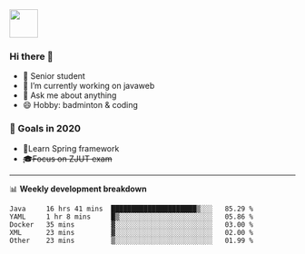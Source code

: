 <img src="https://github.com/egoist/egoist/raw/master/balloon.gif" width="50">

### Hi there 🐏

- 🌱 Senior student
- 🔭 I’m currently working on javaweb
- 💬 Ask me about anything
- 😄 Hobby: badminton & coding

### 🚀 Goals in 2020
+ 🍃Learn Spring framework
+ ~~🎓Focus on ZJUT exam~~
-------

📊 **Weekly development breakdown**
<!--START_SECTION:waka-->
```text
Java     16 hrs 41 mins  █████████████████████▒░░░   85.29 % 
YAML     1 hr 8 mins     █▒░░░░░░░░░░░░░░░░░░░░░░░   05.86 % 
Docker   35 mins         ▓░░░░░░░░░░░░░░░░░░░░░░░░   03.00 % 
XML      23 mins         ▓░░░░░░░░░░░░░░░░░░░░░░░░   02.00 % 
Other    23 mins         ▒░░░░░░░░░░░░░░░░░░░░░░░░   01.99 % 
```
<!--END_SECTION:waka-->
